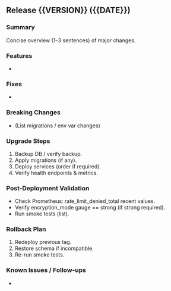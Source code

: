 ## Release {{VERSION}} ({{DATE}})

### Summary
Concise overview (1–3 sentences) of major changes.

### Features
-

### Fixes
-

### Breaking Changes
- (List migrations / env var changes)

### Upgrade Steps
1. Backup DB / verify backup.
2. Apply migrations (if any).
3. Deploy services (order if required).
4. Verify health endpoints & metrics.

### Post-Deployment Validation
- Check Prometheus: rate_limit_denied_total recent values.
- Verify encryption_mode gauge == strong (if strong required).
- Run smoke tests (list).

### Rollback Plan
1. Redeploy previous tag.
2. Restore schema if incompatible.
3. Re-run smoke tests.

### Known Issues / Follow-ups
-

